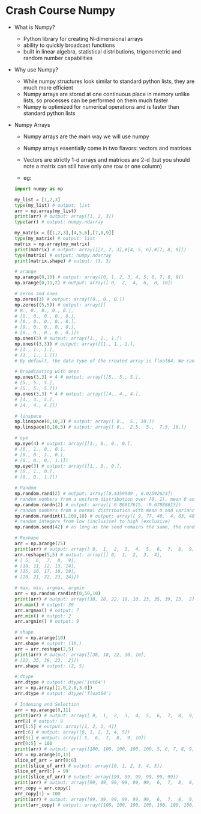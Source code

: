 # Crash Course Numpy

- What is Numpy?

    - Python library for creating N-dimensional arrays
    - ability to quickly broadcast functions
    - built in linear algebra, statistical distributions, trigonometric and random number capabilities

- Why use Numpy?

    - While numpy structures look similar to standard python lists, they are much more efficient
    - Numpy arrays are stored at one continuous place in memory unlike lists, so processes can be performed on them much faster
    - Numpy is optimized for numerical operations and is faster than standard python lists

- Numpy Arrays

    - Numpy arrays are the main way we will use numpy
    - Numpy arrays essentially come in two flavors: vectors and matrices
    - Vectors are strictly 1-d arrays and matrices are 2-d (but you should note a matrix can still have only one row or one column)

    - eg:
    ```python
    import numpy as np

    my_list = [1,2,3]
    type(my_list) # output: list
    arr = np.array(my_list)
    print(arr) # output: array([1, 2, 3])
    type(arr) # output: numpy.ndarray

    my_matrix = [[1,2,3],[4,5,6],[7,8,9]]
    type(my_matrix) # output: list
    matrix = np.array(my_matrix)
    print(matrix) # output: array([[1, 2, 3],#[4, 5, 6],#[7, 8, 9]])
    type(matrix) # output: numpy.ndarray
    print(matrix.shape) # output: (3, 3)

    # arange
    np.arange(0,10) # output: array([0, 1, 2, 3, 4, 5, 6, 7, 8, 9])
    np.arange(0,11,2) # output: array([ 0,  2,  4,  6,  8, 10])

    # zeros and ones
    np.zeros(3) # output: array([0., 0., 0.])
    np.zeros((5,5)) # output: array([[
    # 0., 0., 0., 0., 0.],
    # [0., 0., 0., 0., 0.],
    # [0., 0., 0., 0., 0.],
    # [0., 0., 0., 0., 0.],
    # [0., 0., 0., 0., 0.]])
    np.ones(3) # output: array([1., 1., 1.])
    np.ones((3,3)) # output: array([[1., 1., 1.],
    # [1., 1., 1.],
    # [1., 1., 1.]])
    # By default, the data type of the created array is float64. We can specify the data type by using the dtype parameter.

    # Broadcasting with ones
    np.ones(3,3) + 4 # output: array([[5., 5., 5.],
    # [5., 5., 5.],
    # [5., 5., 5.]])
    np.ones(3,3) * 4 # output: array([[4., 4., 4.],
    # [4., 4., 4.],
    # [4., 4., 4.]])

    # linspace
    np.linspace(0,10,3) # output: array([ 0.,  5., 10.])
    np.linspace(0,10,5) # output: array([ 0.,  2.5,  5.,  7.5, 10.])

    # eye
    np.eye(4) # output: array([[1., 0., 0., 0.],
    # [0., 1., 0., 0.],
    # [0., 0., 1., 0.],
    # [0., 0., 0., 1.]])
    np.eye(3) # output: array([[1., 0., 0.],
    # [0., 1., 0.],
    # [0., 0., 1.]])

    # Random
    np.random.rand(2) # output: array([0.4359949 , 0.02592623])
    # random numbers from a uniform distribution over [0, 1), mean 0 and variance 0
    np.random.randn(2) # output: array([ 0.86617615, -0.67888615])
    # random numbers from a normal distribution with mean 0 and variance 1
    np.random.randint(1,100,10) # output: array([ 9, 77, 40,  4, 63, 40, 60, 92, 64,  5])
    # random integers from low (inclusive) to high (exclusive)
    np.random.seed(42) # as long as the seed remains the same, the random numbers will be the same [but not in the next cell, ie both the seed and the random number generation should be in the same cell]

    # Reshape
    arr = np.arange(25)
    print(arr) # output: array([ 0,  1,  2,  3,  4,  5,  6,  7,  8,  9, 10, 11, 12, 13, 14, 15, 16, 17, 18, 19, 20, 21, 22, 23, 24])
    arr.reshape(5,5) # output: array([[ 0,  1,  2,  3,  4],
    # [ 5,  6,  7,  8,  9],
    # [10, 11, 12, 13, 14],
    # [15, 16, 17, 18, 19],
    # [20, 21, 22, 23, 24]])

    # max, min, argmax, argmin
    arr = np.random.randint(0,50,10)
    print(arr) # output: array([38, 18, 22, 10, 10, 23, 35, 39, 23,  2])
    arr.max() # output: 39
    arr.argmax() # output: 7
    arr.min() # output: 2
    arr.argmin() # output: 9

    # shape
    arr = np.arange(10)
    arr.shape # output: (10,)
    arr = arr.reshape(2,5)
    print(arr) # output: array([[38, 18, 22, 10, 10],
    # [23, 35, 39, 23,  2]])
    arr.shape # output: (2, 5)

    # dtype
    arr.dtype # output: dtype('int64')
    arr = np.array([1.0,2.0,3.0])
    arr.dtype # output: dtype('float64')

    # Indexing and Selection
    arr = np.arange(0,11)
    print(arr) # output: array([ 0,  1,  2,  3,  4,  5,  6,  7,  8,  9, 10])
    arr[8] # output: 8
    arr[1:5] # output: array([1, 2, 3, 4])
    arr[:6] # output: array([0, 1, 2, 3, 4, 5])
    arr[5:] # output: array([ 5,  6,  7,  8,  9, 10])
    arr[0:5] = 100
    print(arr) # output: array([100, 100, 100, 100, 100, 5, 6, 7, 8, 9, 10])
    arr = np.arange(0,11)
    slice_of_arr = arr[0:6]
    print(slice_of_arr) # output: array([0, 1, 2, 3, 4, 5])
    slice_of_arr[:] = 99
    print(slice_of_arr) # output: array([99, 99, 99, 99, 99, 99])
    print(arr) # output: array([99, 99, 99, 99, 99, 99,  6,  7,  8,  9, 10])
    arr_copy = arr.copy()
    arr_copy[:] = 100
    print(arr) # output: array([99, 99, 99, 99, 99, 99,  6,  7,  8,  9, 10])
    print(arr_copy) # output: array([100, 100, 100, 100, 100, 100, 100, 100, 100, 100, 100])

    

    ```